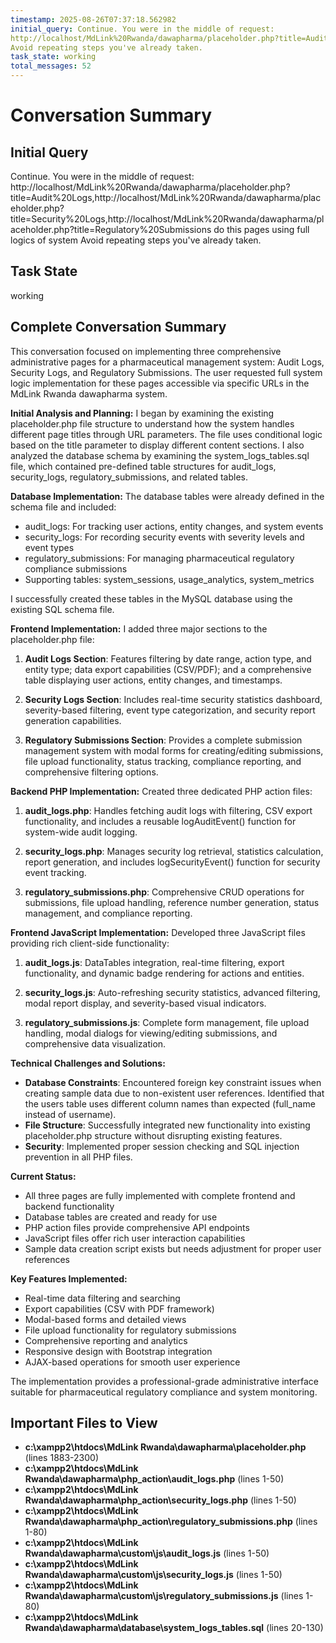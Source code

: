 ```yaml
---
timestamp: 2025-08-26T07:37:18.562982
initial_query: Continue. You were in the middle of request:
http://localhost/MdLink%20Rwanda/dawapharma/placeholder.php?title=Audit%20Logs,http://localhost/MdLink%20Rwanda/dawapharma/placeholder.php?title=Security%20Logs,http://localhost/MdLink%20Rwanda/dawapharma/placeholder.php?title=Regulatory%20Submissions do this pages using full logics of system
Avoid repeating steps you've already taken.
task_state: working
total_messages: 52
---
```


# Conversation Summary

## Initial Query
Continue. You were in the middle of request:
http://localhost/MdLink%20Rwanda/dawapharma/placeholder.php?title=Audit%20Logs,http://localhost/MdLink%20Rwanda/dawapharma/placeholder.php?title=Security%20Logs,http://localhost/MdLink%20Rwanda/dawapharma/placeholder.php?title=Regulatory%20Submissions do this pages using full logics of system
Avoid repeating steps you've already taken.

## Task State
working

## Complete Conversation Summary
This conversation focused on implementing three comprehensive administrative pages for a pharmaceutical management system: Audit Logs, Security Logs, and Regulatory Submissions. The user requested full system logic implementation for these pages accessible via specific URLs in the MdLink Rwanda dawapharma system.

**Initial Analysis and Planning:**
I began by examining the existing placeholder.php file structure to understand how the system handles different page titles through URL parameters. The file uses conditional logic based on the title parameter to display different content sections. I also analyzed the database schema by examining the system_logs_tables.sql file, which contained pre-defined table structures for audit_logs, security_logs, regulatory_submissions, and related tables.

**Database Implementation:**
The database tables were already defined in the schema file and included:
- audit_logs: For tracking user actions, entity changes, and system events
- security_logs: For recording security events with severity levels and event types
- regulatory_submissions: For managing pharmaceutical regulatory compliance submissions
- Supporting tables: system_sessions, usage_analytics, system_metrics

I successfully created these tables in the MySQL database using the existing SQL schema file.

**Frontend Implementation:**
I added three major sections to the placeholder.php file:

1. **Audit Logs Section**: Features filtering by date range, action type, and entity type; data export capabilities (CSV/PDF); and a comprehensive table displaying user actions, entity changes, and timestamps.

2. **Security Logs Section**: Includes real-time security statistics dashboard, severity-based filtering, event type categorization, and security report generation capabilities.

3. **Regulatory Submissions Section**: Provides a complete submission management system with modal forms for creating/editing submissions, file upload functionality, status tracking, compliance reporting, and comprehensive filtering options.

**Backend PHP Implementation:**
Created three dedicated PHP action files:

1. **audit_logs.php**: Handles fetching audit logs with filtering, CSV export functionality, and includes a reusable logAuditEvent() function for system-wide audit logging.

2. **security_logs.php**: Manages security log retrieval, statistics calculation, report generation, and includes logSecurityEvent() function for security event tracking.

3. **regulatory_submissions.php**: Comprehensive CRUD operations for submissions, file upload handling, reference number generation, status management, and compliance reporting.

**Frontend JavaScript Implementation:**
Developed three JavaScript files providing rich client-side functionality:

1. **audit_logs.js**: DataTables integration, real-time filtering, export functionality, and dynamic badge rendering for actions and entities.

2. **security_logs.js**: Auto-refreshing security statistics, advanced filtering, modal report display, and severity-based visual indicators.

3. **regulatory_submissions.js**: Complete form management, file upload handling, modal dialogs for viewing/editing submissions, and comprehensive data visualization.

**Technical Challenges and Solutions:**
- **Database Constraints**: Encountered foreign key constraint issues when creating sample data due to non-existent user references. Identified that the users table uses different column names than expected (full_name instead of username).
- **File Structure**: Successfully integrated new functionality into existing placeholder.php structure without disrupting existing features.
- **Security**: Implemented proper session checking and SQL injection prevention in all PHP files.

**Current Status:**
- All three pages are fully implemented with complete frontend and backend functionality
- Database tables are created and ready for use
- PHP action files provide comprehensive API endpoints
- JavaScript files offer rich user interaction capabilities
- Sample data creation script exists but needs adjustment for proper user references

**Key Features Implemented:**
- Real-time data filtering and searching
- Export capabilities (CSV with PDF framework)
- Modal-based forms and detailed views
- File upload functionality for regulatory submissions
- Comprehensive reporting and analytics
- Responsive design with Bootstrap integration
- AJAX-based operations for smooth user experience

The implementation provides a professional-grade administrative interface suitable for pharmaceutical regulatory compliance and system monitoring.

## Important Files to View

- **c:\xampp2\htdocs\MdLink Rwanda\dawapharma\placeholder.php** (lines 1883-2300)
- **c:\xampp2\htdocs\MdLink Rwanda\dawapharma\php_action\audit_logs.php** (lines 1-50)
- **c:\xampp2\htdocs\MdLink Rwanda\dawapharma\php_action\security_logs.php** (lines 1-50)
- **c:\xampp2\htdocs\MdLink Rwanda\dawapharma\php_action\regulatory_submissions.php** (lines 1-80)
- **c:\xampp2\htdocs\MdLink Rwanda\dawapharma\custom\js\audit_logs.js** (lines 1-50)
- **c:\xampp2\htdocs\MdLink Rwanda\dawapharma\custom\js\security_logs.js** (lines 1-50)
- **c:\xampp2\htdocs\MdLink Rwanda\dawapharma\custom\js\regulatory_submissions.js** (lines 1-80)
- **c:\xampp2\htdocs\MdLink Rwanda\dawapharma\database\system_logs_tables.sql** (lines 20-130)

